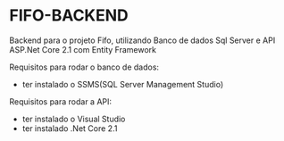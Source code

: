 # FIFO-BACKEND

Backend para o projeto Fifo, utilizando Banco de dados Sql Server e API ASP.Net Core 2.1
com Entity Framework

Requisitos para rodar o banco de dados:
- ter instalado o SSMS(SQL Server Management Studio)

Requisitos para rodar a API:
- ter instalado o Visual Studio
- ter instalado .Net Core 2.1
